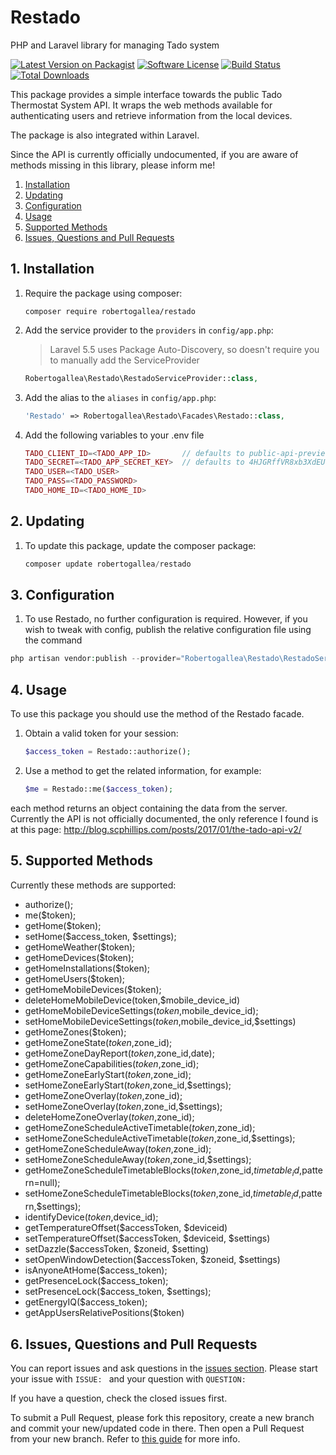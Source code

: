 # Restado
PHP and Laravel library for managing Tado system

[![Latest Version on Packagist](https://img.shields.io/packagist/v/robertogallea/restado.svg?style=flat-square)](https://packagist.org/packages/robertogallea/restado)
[![Software License](https://img.shields.io/badge/license-MIT-brightgreen.svg?style=flat-square)](LICENSE.md)
[![Build Status](https://img.shields.io/travis/jeroennoten/Laravel-AdminLTE/master.svg?style=flat-square)](https://travis-ci.org/jeroennoten/Laravel-AdminLTE)
[![Total Downloads](https://img.shields.io/packagist/dt/robertogallea/restado.svg?style=flat-square)](https://packagist.org/packages/robertogallea/restado)


This package provides a simple interface towards the public Tado Thermostat System API. It wraps the web methods available for authenticating users and retrieve information from the local devices. 

The package is also integrated within Laravel.

Since the API is currently officially undocumented, if you are aware of methods missing in this library, please inform me!


 1. [Installation](#1-installation)
 2. [Updating](#2-updating)
 3. [Configuration](#3-configuration)
 4. [Usage](#4-usage)
 5. [Supported Methods](#5-supported-methods)
 6. [Issues, Questions and Pull Requests](#6-issues-questions-and-pull-requests)
 
 ## 1. Installation
 
 1. Require the package using composer:
 
     ```
     composer require robertogallea/restado
     ```
     
2. Add the service provider to the `providers` in `config/app.php`:

    > Laravel 5.5 uses Package Auto-Discovery, so doesn't require you to manually add the ServiceProvider

    ```php
    Robertogallea\Restado\RestadoServiceProvider::class,
    ```     
    
3. Add the alias to the `aliases` in `config/app.php`:
    
    ```php
    'Restado' => Robertogallea\Restado\Facades\Restado::class,    
    ```
    
4. Add the following variables to your .env file
    ```php
    TADO_CLIENT_ID=<TADO_APP_ID>       // defaults to public-api-preview
    TADO_SECRET=<TADO_APP_SECRET_KEY>  // defaults to 4HJGRffVR8xb3XdEUQpjgZ1VplJi6Xgw                                                      
    TADO_USER=<TADO_USER>
    TADO_PASS=<TADO_PASSWORD>
    TADO_HOME_ID=<TADO_HOME_ID>
    ```
    
    
## 2. Updating

1. To update this package,  update the composer package:

    ```php
    composer update robertogallea/restado
    ```    
    
## 3. Configuration
    
1. To use Restado, no further configuration is required. However, if you wish to tweak with config, publish the relative
 configuration file using the command

```php
php artisan vendor:publish --provider="Robertogallea\Restado\RestadoServiceProvider" --tag=config
```
    
## 4. Usage    
To use this package you should use the method of the Restado facade. 

1. Obtain a valid token for your session:

    ```php
    $access_token = Restado::authorize();
    ``` 
    
2. Use a method to get the related information, for example:
    
    ```php
    $me = Restado::me($access_token);
    ```     
    
each method returns an object containing the data from the server. Currently the API is not officially documented, the only reference I found is at this page: http://blog.scphillips.com/posts/2017/01/the-tado-api-v2/

 
## 5. Supported Methods
Currently these methods are supported:
- authorize();
- me($token);
- getHome($token);
- setHome($access_token, $settings);
- getHomeWeather($token);
- getHomeDevices($token);
- getHomeInstallations($token);
- getHomeUsers($token);
- getHomeMobileDevices($token);
- deleteHomeMobileDevice(token,$mobile_device_id)
- getHomeMobileDeviceSettings($token,$mobile_device_id);
- setHomeMobileDeviceSettings($token,$mobile_device_id,$settings)
- getHomeZones($token);
- getHomeZoneState($token,$zone_id);
- getHomeZoneDayReport($token,$zone_id,date);
- getHomeZoneCapabilities($token,$zone_id);
- getHomeZoneEarlyStart($token,$zone_id);
- setHomeZoneEarlyStart($token,$zone_id,$settings);
- getHomeZoneOverlay($token,$zone_id);
- setHomeZoneOverlay($token,$zone_id,$settings);
- deleteHomeZoneOverlay($token,$zone_id);
- getHomeZoneScheduleActiveTimetable($token,$zone_id);
- setHomeZoneScheduleActiveTimetable($token,$zone_id,$settings);
- getHomeZoneScheduleAway($token,$zone_id);
- setHomeZoneScheduleAway($token,$zone_id,$settings);
- getHomeZoneScheduleTimetableBlocks($token,$zone_id,$timetable_id,$pattern=null);
- setHomeZoneScheduleTimetableBlocks($token,$zone_id,$timetable_id,$pattern,$settings);
- identifyDevice($token,$device_id);        
- getTemperatureOffset($accessToken, $deviceid)
- setTemperatureOffset($accessToken, $deviceid, $settings)
- setDazzle($accessToken, $zoneid, $setting)
- setOpenWindowDetection($accessToken, $zoneid, $settings)
- isAnyoneAtHome($access_token);
- getPresenceLock($access_token);
- setPresenceLock($access_token, $settings);
- getEnergyIQ($access_token);
- getAppUsersRelativePositions($token)

## 6. Issues, Questions and Pull Requests

You can report issues and ask questions in the [issues section](https://github.com/robertogallea/restado/issues). Please start your issue with `ISSUE: ` and your question with `QUESTION: `

If you have a question, check the closed issues first.

To submit a Pull Request, please fork this repository, create a new branch and commit your new/updated code in there. Then open a Pull Request from your new branch. Refer to [this guide](https://help.github.com/articles/about-pull-requests/) for more info.
